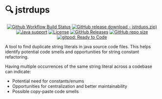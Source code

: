 # 🔍 jstrdups

<p align="center">
<a href="https://github.com/foldright/jstrdups/actions/workflows/ci.yaml"><img src="https://img.shields.io/github/actions/workflow/status/foldright/jstrdups/ci.yaml?branch=main&logo=github&logoColor=white" alt="Github Workflow Build Status"></a>
<a href="https://github.com/foldright/jstrdups/releases/download/v0.2.0/jstrdups-0.2.0.zip"><img src="https://img.shields.io/github/downloads/foldright/jstrdups/v0.2.0/jstrdups-0.2.0.zip.svg?logoColor=white&logo=GitHub" alt="GitHub release download - jstrdups.zip)"></a>
<a href="https://openjdk.java.net/"><img src="https://img.shields.io/badge/Java-8+-339933?logo=openjdk&logoColor=white" alt="Java support"></a>
<a href="https://www.apache.org/licenses/LICENSE-2.0.html"><img src="https://img.shields.io/github/license/foldright/jstrdups?color=4D7A97&logo=apache" alt="License"></a>
<a href="https://github.com/foldright/jstrdups/releases"><img src="https://img.shields.io/github/release/foldright/jstrdups.svg" alt="GitHub Releases"></a>
<a href="https://github.com/foldright/jstrdups"><img src="https://img.shields.io/github/repo-size/foldright/jstrdups?logoColor=white&logo=GitHub" alt="GitHub repo size"></a>
<a href="https://gitpod.io/#https://github.com/foldright/jstrdups"><img src="https://img.shields.io/badge/Gitpod-ready to code-339933?label=gitpod&logo=gitpod&logoColor=white" alt="gitpod: Ready to Code"></a>
</p>

A tool to find duplicate string literals in java source code files.
This helps identify potential code smells and opportunities for string constant refactoring.

Having multiple occurrences of the same string literal across a codebase can indicate:

- Potential need for constants/enums
- Opportunities for centralization and better maintainability
- Possible copy-paste code smells
